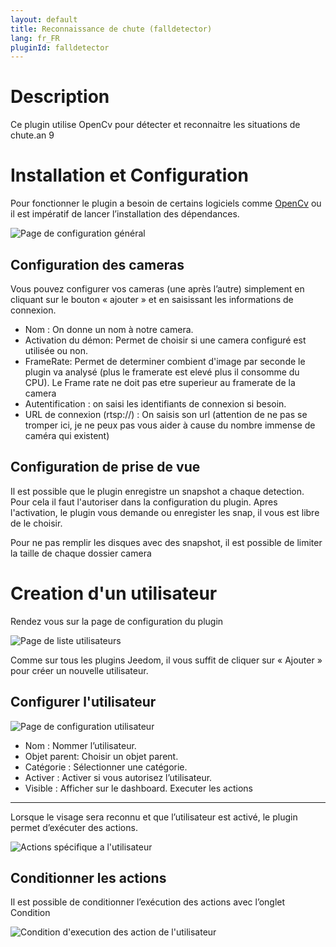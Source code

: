 ```yaml
---
layout: default
title: Reconnaissance de chute (falldetector)
lang: fr_FR
pluginId: falldetector
---
```


Description
==========
Ce plugin utilise OpenCv pour détecter et reconnaitre les situations de chute.an 9

Installation et Configuration
=============================

Pour fonctionner le plugin a besoin de certains logiciels comme [OpenCv](https://github.com/opencv/opencv/wiki) ou il est impératif de lancer l’installation des dépendances.

![Page de configuration général](../images/ConfigurationGeneral.jpg)

Configuration des cameras
------------------------
Vous pouvez configurer vos cameras (une après l’autre) simplement en cliquant sur le bouton « ajouter » et en saisissant les informations de connexion.

* Nom : On donne un nom à notre camera.
* Activation du démon: Permet de choisir si une camera configuré est utilisée ou non.
* FrameRate: Permet de determiner combient d'image par seconde le plugin va analysé (plus le framerate est elevé plus il consomme du CPU). Le Frame rate ne doit pas etre superieur au framerate de la camera
* Autentification : on saisi les identifiants de connexion si besoin.
* URL de connexion (rtsp://) : On saisis son url (attention de ne pas se tromper ici, je ne peux pas vous aider à cause du nombre immense de caméra qui existent)

Configuration de prise de vue 
-----------------------------

Il est possible que le plugin enregistre un snapshot a chaque detection.
Pour cela il faut l'autoriser dans la configuration du plugin.
Apres l'activation, le plugin vous demande ou enregister les snap, il vous est libre de le choisir.

Pour ne pas remplir les disques avec des snapshot, il est possible de limiter la taille de chaque dossier camera

Creation d'un utilisateur
=========================

Rendez vous sur la page de configuration du plugin

![Page de liste utilisateurs](../images/ListeUtilisateurs.jpg)

Comme sur tous les plugins Jeedom, il vous suffit de cliquer sur « Ajouter » pour créer un nouvelle utilisateur.

Configurer l'utilisateur
-----------------------

![Page de configuration utilisateur](../images/ConfigurationUtilisateur.jpg)

* Nom : Nommer l’utilisateur.
* Objet parent: Choisir un objet parent.
* Catégorie : Sélectionner une catégorie.
* Activer : Activer si vous autorisez l’utilisateur.
* Visible : Afficher sur le dashboard.
Executer les actions
--------------------

Lorsque le visage sera reconnu et que l’utilisateur est activé, le plugin permet d’exécuter des actions.

![Actions spécifique a l'utilisateur](../images/ConfigurationActions.jpg)

Conditionner les actions
------------------------

Il est possible de conditionner l’exécution des actions avec l’onglet Condition

![Condition d'execution des action de l'utilisateur](../images/ConfigurationConditions.jpg)
